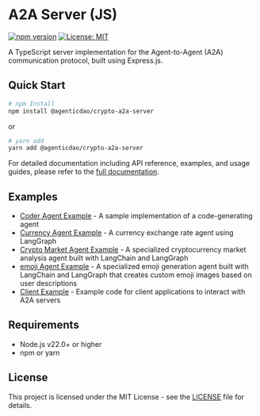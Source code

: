 # A2A Server (JS)

[![npm version](https://img.shields.io/npm/v/@agenticdao/crypto-a2a-server.svg)](https://www.npmjs.com/package/@agenticdao/crypto-a2a-server)
[![License: MIT](https://img.shields.io/badge/License-MIT-blue.svg)](LICENSE)

A TypeScript server implementation for the Agent-to-Agent (A2A) communication protocol, built using Express.js.

## Quick Start

```bash
# npm Install
npm install @agenticdao/crypto-a2a-server
```

or

```bash
# yarn add
yarn add @agenticdao/crypto-a2a-server
```

For detailed documentation including API reference, examples, and usage guides, please refer to the [full documentation](https://github.com/AgenticDao/A2AServer-js/blob/master/doc/index.md).

## Examples

- [Coder Agent Example](https://github.com/AgenticDao/A2AServer-js/tree/master/samples/coderAgent) - A sample implementation of a code-generating agent
- [Currency Agent Example](https://github.com/AgenticDao/A2AServer-js/tree/master/samples/currencyAgent) - A currency exchange rate agent using LangGraph
- [Crypto Market Agent Example](https://github.com/AgenticDao/A2AServer-js/tree/master/samples/cryptoMarketAgent) - A specialized cryptocurrency market analysis agent built with LangChain and LangGraph
- [emoji Agent Example](https://github.com/AgenticDao/A2AServer-js/tree/master/samples/emojiAgent) - A specialized emoji generation agent built with LangChain and LangGraph that creates custom emoji images based on user descriptions
- [Client Example](https://github.com/AgenticDao/A2AServer-js/tree/master/samples/client) - Example code for client applications to interact with A2A servers

## Requirements

- Node.js v22.0+ or higher
- npm or yarn

## License

This project is licensed under the MIT License - see the [LICENSE](LICENSE) file for details.

